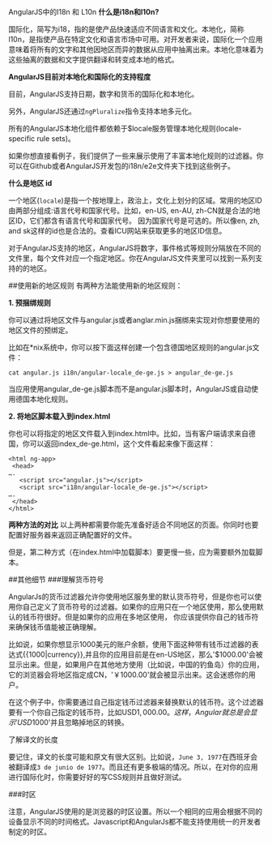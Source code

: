 AngularJS中的I18n 和 L10n 
**什么是i18n和l10n?**

国际化，简写为i18，指的是使产品快速适应不同语言和文化。本地化，简称l10n，是指使产品在特定文化和语言市场中可用。对开发者来说，国际化一个应用意味着将所有的文字和其他因地区而异的数据从应用中抽离出来。本地化意味着为这些抽离的数据和文字提供翻译和转变成本地的格式。

**AngularJS目前对本地化和国际化的支持程度**

目前，AngularJS支持日期，数字和货币的国际化和本地化。

另外，AngularJS还通过`ngPluralize`指令支持本地多元化。

所有的AngularJS本地化组件都依赖于$locale服务管理本地化规则(locale-specific rule sets)。

如果你想直接看例子，我们提供了一些来展示使用了丰富本地化规则的过滤器。你可以在Github或者AngularJS开发包的i18n/e2e文件夹下找到这些例子。

**什么是地区 id**

一个地区(`locale`)是指一个按地理上，政治上，文化上划分的区域。常用的地区ID由两部分组成:语言代号和国家代号。比如，en-US, en-AU, zh-CN就是合法的地区ID，它们都含有语言代号和国家代号。 因为国家代号是可选的。所以像en, zh, and sk这样的id也是合法的。查看ICU网站来获取更多的地区ID信息。

对于AngularJS支持的地区，AngularJS将数字，事件格式等规则分隔放在不同的文件里，每个文件对应一个指定地区。你在AngularJS文件夹里可以找到一系列支持的的地区。

##使用新的地区规则
有两种方法能使用新的地区规则：

**1. 预捆绑规则**

你可以通过将地区文件与angular.js或者anglar.min.js捆绑来实现对你想要使用的地区文件的预绑定。

比如在*nix系统中，你可以按下面这样创建一个包含德国地区规则的angular.js文件：

	cat angular.js i18n/angular-locale_de-ge.js > angular_de-ge.js

当应用使用angular_de-ge.js脚本而不是angular.js脚本时，AngularJS或自动使用德国本地化规则。

**2. 将地区脚本载入到index.html**

你也可以将指定的地区文件载入到index.html中。比如，当有客户端请求来自德国，你可以返回index_de-ge.html，这个文件看起来像下面这样：

	<html ng-app>
	 <head>
	….
	   <script src="angular.js"></script>
	   <script src="i18n/angular-locale_de-ge.js"></script>
	….
	 </head>
	</html>


**两种方法的对比** 
以上两种都需要你能先准备好适合不同地区的页面。你同时也要配置好服务器来返回正确配置好的文件。

但是，第二种方式（在index.html中加载脚本）要更慢一些，应为需要额外加载脚本。

##其他细节
###理解货币符号

AngularJs的货币过滤器允许你使用地区服务里的默认货币符号，但是你也可以使用你自己定义了货币符号的过滤器。如果你的应用只在一个地区使用，那么使用默认的钱币符很好。但是如果你的应用在多地区使用， 你应该提供你自己的钱币符来确保钱币值能被正确理解。

比如说，如果你想显示1000美元的账户余额，使用下面这种带有钱币过滤器的表达式{{1000|currency}},并且你的应用目前是在en-US地区，那么'$1000.00'会被显示出来。但是，如果用户在其他地方使用（比如说，中国的钓鱼岛）你的应用，它的浏览器会将地区指定成CN，'￥1000.00'就会被显示出来。这会迷惑你的用户。

在这个例子中，你需要通过自己指定钱币过滤器来替换默认的钱币符。这个过滤器要有一个你自己指定的钱币符，比如USD$1,000.00。这样，Angular就总是会显示'USD$1000'并且忽略掉地区的转换。

了解译文的长度

要记住，译文的长度可能和原文有很大区别。比如说，`June 3, 1977`在西班牙会被翻译成`3 de junio de 1977`。而且还有更多极端的情况。所以，在对你的应用进行国际化时，你需要好好的写CSS规则并且做好测试。

###时区

注意，AngularJS使用的是浏览器的时区设置。所以一个相同的应用会根据不同的设备显示不同的时间格式。Javascript和AngularJs都不能支持使用统一的开发者制定的时区。